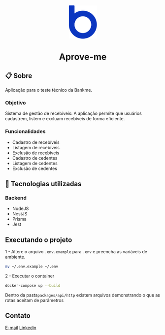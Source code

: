 <p align="center">
  <img src="./assets/logo-bankme.png" alt="Logo Bankme" width="91" height="108">
</p>
<h1 align="center">
  Aprove-me
</h1>


## 📋 Sobre

Aplicação para o teste técnico da Bankme.

### Objetivo

Sistema de gestão de recebíveis: A aplicação permite que usuários cadastrem, listem e excluam recebíveis de forma eficiente.

### Funcionalidades

- Cadastro de recebíveis
- Listagem de recebíveis
- Exclusão de recebíveis
- Cadastro de cedentes
- Listagem de cedentes
- Exclusão de cedentes

## 🚀 Tecnologias utilizadas

### Backend

- NodeJS
- NestJS
- Prisma
- Jest

## Executando o projeto

1 - Altere o arquivo `.env.example` para `.env` e preencha as variáveis de ambiente.
```bash
mv ~/.env.example ~/.env
```

2 - Executar o container
```bash
docker-compose up --build
```

Dentro da pasta`packages/api/http` existem arquivos demonstrando o que as rotas aceitam de parâmetros

## Contato

[E-mail](caiofsr13@gmail.com)
[Linkedin](https://www.linkedin.com/in/caiofsr)
